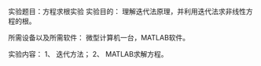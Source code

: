 实验题目：方程求根实验
实验目的：
理解迭代法原理，并利用迭代法求非线性方程的根。

所需设备以及所需软件：
微型计算机一台，MATLAB软件。

实验内容：
1、	迭代方法；
2、	MATLAB求解方程。


